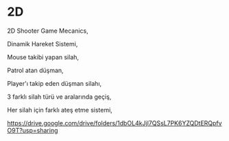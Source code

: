 # 2D

2D Shooter Game Mecanics,

Dinamik Hareket Sistemi,

Mouse takibi yapan silah,

Patrol atan düşman,

Player'ı takip eden düşman silahı,

3 farklı silah türü ve aralarında geçiş,

Her silah için farklı ateş etme sistemi,

https://drive.google.com/drive/folders/1dbOL4kJjl7QSsL7PK6YZQDtERQpfvO9T?usp=sharing

